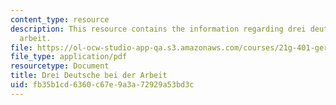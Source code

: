 ```yaml
---
content_type: resource
description: This resource contains the information regarding drei deutsche bei der
  arbeit.
file: https://ol-ocw-studio-app-qa.s3.amazonaws.com/courses/21g-401-german-i-fall-2008/fb35b1cd6360c67e9a3a72929a53bd3c_MIT21G_401F08_drei_deut.pdf
file_type: application/pdf
resourcetype: Document
title: Drei Deutsche bei der Arbeit
uid: fb35b1cd-6360-c67e-9a3a-72929a53bd3c
---
```


